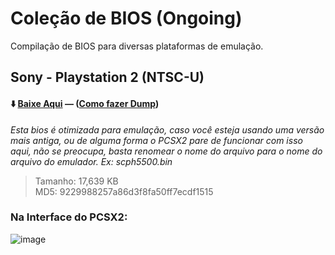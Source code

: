 # Coleção de BIOS (Ongoing)
Compilação de BIOS para diversas plataformas de emulação.

## Sony - Playstation 2 (NTSC-U)
#### ⬇️ [Baixe Aqui](https://github.com/sweatydeveloper/minha_colecao/releases/download/arquivos/PCSX2.BIOS.zip) — ([Como fazer Dump](https://pcsx2.net/docs/setup/bios))

*Esta bios é otimizada para emulação, caso você esteja usando uma versão mais antiga, ou de alguma forma o PCSX2 pare de funcionar com isso aqui, não se preocupa, basta renomear o nome do arquivo para o nome do arquivo do emulador. Ex: scph5500.bin*

> Tamanho: 17,639 KB     
> MD5: 9229988257a86d3f8fa50ff7ecdf1515

### Na Interface do PCSX2:
![image](https://github.com/user-attachments/assets/6525d082-edee-4b25-90a1-378c5925e472)
